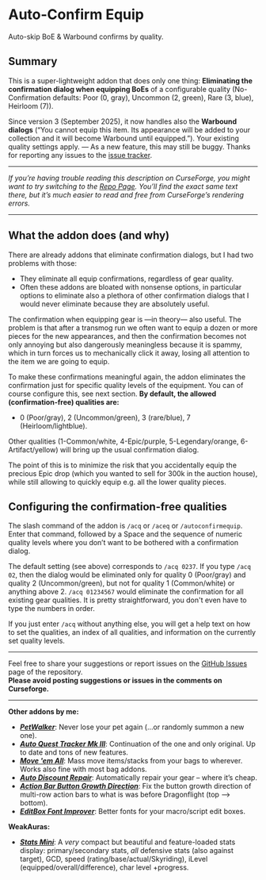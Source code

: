 # Auto-Confirm Equip

Auto-skip BoE & Warbound confirms by quality.

## Summary

This is a super-lightweight addon that does only one thing: **Eliminating the confirmation dialog when equipping BoEs** of a configurable quality (No-Confirmation defaults: Poor (0, gray), Uncommon (2, green), Rare (3, blue), Heirloom (7)).

Since version 3 (September 2025), it now handles also the **Warbound dialogs** (“You cannot equip this item. Its appearance will be added to your collection and it will become Warbound until equipped.”). Your existing quality settings apply. — As a new feature, this may still be buggy. Thanks for reporting any issues to the [issue tracker](https://github.com/tflo/AutoConfirmEquip/issues).

---

*If you’re having trouble reading this description on CurseForge, you might want to try switching to the [Repo Page](https://github.com/tflo/AutoConfirmEquip?tab=readme-ov-file#auto-confirm-equip). You’ll find the exact same text there, but it’s much easier to read and free from CurseForge’s rendering errors.*

---

## What the addon does (and why)

There are already addons that eliminate confirmation dialogs, but I had two problems with those:

- They eliminate all equip confirmations, regardless of gear quality.
- Often these addons are bloated with nonsense options, in particular options to eliminate also a plethora of other confirmation dialogs that I would never eliminate because they are absolutely useful.

The confirmation when equipping gear is —in theory— also useful. The problem is that after a transmog run we often want to equip a dozen or more pieces for the new appearances, and then the confirmation becomes not only annoying but also dangerously meaningless because it is spammy, which in turn forces us to mechanically click it away, losing all attention to the item we are going to equip.

To make these confirmations meaningful again, the addon eliminates the confirmation just for specific quality levels of the equipment. You can of course configure this, see next section. **By default, the allowed (confirmation-free) qualities are:** 

- 0 (Poor/gray), 2 (Uncommon/green), 3 (rare/blue), 7 (Heirloom/lightblue). 

Other qualities (1-Common/white, 4-Epic/purple, 5-Legendary/orange, 6-Artifact/yellow) will bring up the usual confirmation dialog.

The point of this is to minimize the risk that you accidentally equip the precious Epic drop (which you wanted to sell for 300k in the auction house), while still allowing to quickly equip e.g. all the lower quality pieces.

## Configuring the confirmation-free qualities

The slash command of the addon is `/acq` or `/aceq` or `/autoconfirmequip`. Enter that command, followed by a Space and the sequence of numeric quality levels where you don’t want to be bothered with a confirmation dialog.

The default setting (see above) corresponds to `/acq 0237`. If you type `/acq 02`, then the dialog would be eliminated only for quality 0 (Poor/gray) and quality 2 (Uncommon/green), but not for quality 1 (Common/white) or anything above 2. `/acq 01234567` would eliminate the confirmation for all existing gear qualities. It is pretty straightforward, you don't even have to type the numbers in order.

If you just enter `/acq` without anything else, you will get a help text on how to set the qualities, an index of all qualities, and information on the currently set quality levels.

---

Feel free to share your suggestions or report issues on the [GitHub Issues](https://github.com/tflo/AutoConfirmEquip/issues) page of the repository.  
__Please avoid posting suggestions or issues in the comments on Curseforge.__

---

__Other addons by me:__

- [___PetWalker___](https://www.curseforge.com/wow/addons/petwalker): Never lose your pet again (…or randomly summon a
  new one).
- [___Auto Quest Tracker Mk III___](https://www.curseforge.com/wow/addons/auto-quest-tracker-mk-iii): Continuation of the one and only original. Up to date and tons of new features.
- [___Move 'em All___](https://www.curseforge.com/wow/addons/move-em-all): Mass move items/stacks from your bags to wherever. Works also fine with most bag addons.
- [___Auto Discount Repair___](https://www.curseforge.com/wow/addons/auto-discount-repair): Automatically repair your gear – where it’s cheap.
- [___Action Bar Button Growth Direction___](https://www.curseforge.com/wow/addons/action-bar-button-growth-direction): Fix the button growth direction of multi-row action bars to what is was before Dragonflight (top --> bottom).
- [___EditBox Font Improver___](https://www.curseforge.com/wow/addons/editbox-font-improver): Better fonts for your macro/script edit boxes.

__WeakAuras:__

- [___Stats Mini___](https://wago.io/S4023p3Im): A *very* compact but beautiful and feature-loaded stats display: primary/secondary stats, *all* defensive stats (also against target), GCD, speed (rating/base/actual/Skyriding), iLevel (equipped/overall/difference), char level +progress.
